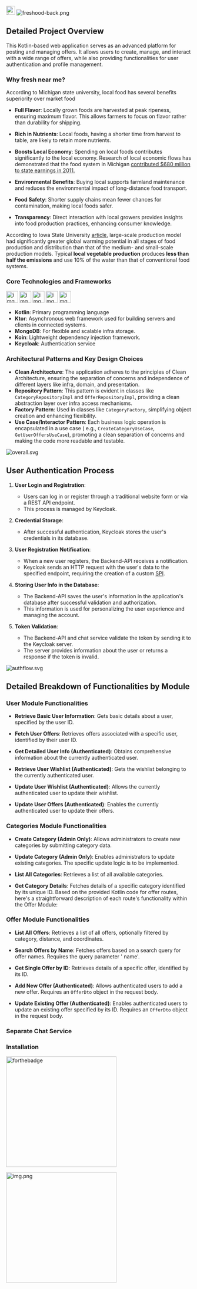 
[<img alt="forthebadge" height="24" src="https://forthebadge.com/images/featured/featured-contains-cat-gifs.svg"/>](https://forthebadge.com)
![freshood-back.png](assets%2Ffreshood-back.png)

## Detailed Project Overview

This Kotlin-based web application serves as an advanced platform for posting and managing offers. It allows users to
create, manage, and interact with a wide range of offers, while also providing functionalities for user authentication
and profile management.

### Why fresh near me? 
According to Michigan state university, local food has several benefits superiority over market food

- **Full Flavor**: Locally grown foods are harvested at peak ripeness, ensuring maximum flavor. This allows farmers to focus on flavor rather than durability for shipping.

- **Rich in Nutrients**: Local foods, having a shorter time from harvest to table, are likely to retain more nutrients.

- **Boosts Local Economy**: Spending on local foods contributes significantly to the local economy. Research of local economic flows has demonstrated that the food system in Michigan [contributed $680 million to state earnings in 2011.](https://www.canr.msu.edu/cea/uploads/files/valuingmilocalfoodsystem.pdf)

- **Environmental Benefits**: Buying local supports farmland maintenance and reduces the environmental impact of long-distance food transport.

- **Food Safety**: Shorter supply chains mean fewer chances for contamination, making local foods safer.

- **Transparency**: Direct interaction with local growers provides insights into food production practices, enhancing consumer knowledge.


According to Iowa State University [article](https://www.cals.iastate.edu/news/2022/research-shows-significant-environmental-benefits-local-food-production), large-scale production model had significantly greater global warming potential in all stages of food production and distribution than that of the medium- and small-scale production models. 
Typical **local vegetable production** produces **less than half the emissions** and use 10% of the water than that of conventional food systems.

### Core Technologies and Frameworks

<img alt="img_1.png" src="img_1.png" width="32"/>
<img alt="img_2.png" src="img_2.png" width="32"/>
<img alt="img_3.png" src="img_3.png" width="32"/>
<img alt="img_4.png" src="img_4.png" width="32"/>
<img alt="img_5.png" src="img_5.png" width="32"/>

- **Kotlin**: Primary programming language
- **Ktor**: Asynchronous web framework used for building servers and clients in connected systems.
- **MongoDB**: For flexible and scalable infra storage.
- **Koin**: Lightweight dependency injection framework.
- **Keycloak**: Authentication service

### Architectural Patterns and Key Design Choices

- **Clean Architecture**: The application adheres to the principles of Clean Architecture, ensuring the separation of
  concerns and independence of different layers like infra, domain, and presentation.
- **Repository Pattern**: This pattern is evident in classes like `CategoryRepositoryImpl` and `OfferRepositoryImpl`,
  providing a clean abstraction layer over infra access mechanisms.
- **Factory Pattern**: Used in classes like `CategoryFactory`, simplifying object creation and enhancing flexibility.
- **Use Case/Interactor Pattern**: Each business logic operation is encapsulated in a use case (
  e.g., `CreateCategoryUseCase`, `GetUserOffersUseCase`), promoting a clean separation of concerns and making the code
  more readable and testable.


![overall.svg](assets%2Foverall.svg)

## User Authentication Process

1. **User Login and Registration**:
    - Users can log in or register through a traditional website form or via a REST API endpoint.
    - This process is managed by Keycloak.


2. **Credential Storage**:
    - After successful authentication, Keycloak stores the user's credentials in its database.


3. **User Registration Notification**:
    - When a new user registers, the Backend-API receives a notification.
    - Keycloak sends an HTTP request with the user's data to the specified endpoint, requiring the creation of a
      custom [SPI](https://github.com/Lycan7hropus/keycloak-listener-kotlin).


4. **Storing User Info in the Database**:
    - The Backend-API saves the user's information in the application's database after successful validation and
      authorization.
    - This information is used for personalizing the user experience and managing the account.


5. **Token Validation**:
    - The Backend-API and chat service validate the token by sending it to the Keycloak server.
    - The server provides information about the user or returns a response if the token is invalid.

![authflow.svg](assets%2Fauthflow.svg)

## Detailed Breakdown of Functionalities by Module

### User Module Functionalities

- **Retrieve Basic User Information**: Gets basic details about a user, specified by the user ID.

- **Fetch User Offers**: Retrieves offers associated with a specific user, identified by their user ID.

- **Get Detailed User Info (Authenticated)**: Obtains comprehensive information about the currently authenticated user.

- **Retrieve User Wishlist (Authenticated)**: Gets the wishlist belonging to the currently authenticated user.

- **Update User Wishlist (Authenticated)**: Allows the currently authenticated user to update their wishlist.

- **Update User Offers (Authenticated)**: Enables the currently authenticated user to update their offers.

### Categories Module Functionalities

- **Create Category (Admin Only)**: Allows administrators to create new categories by submitting category data.

- **Update Category (Admin Only)**: Enables administrators to update existing categories. The specific update logic is
  to be implemented.

- **List All Categories**: Retrieves a list of all available categories.

- **Get Category Details**: Fetches details of a specific category identified by its unique ID.
  Based on the provided Kotlin code for offer routes, here's a straightforward description of each route's functionality
  within the Offer Module:

### Offer Module Functionalities

- **List All Offers**: Retrieves a list of all offers, optionally filtered by category, distance, and coordinates.

- **Search Offers by Name**: Fetches offers based on a search query for offer names. Requires the query parameter '
  name'.

- **Get Single Offer by ID**: Retrieves details of a specific offer, identified by its ID.

- **Add New Offer (Authenticated)**: Allows authenticated users to add a new offer. Requires an `OfferDto` object in the request body.

- **Update Existing Offer (Authenticated)**: Enables authenticated users to update an existing offer specified by its ID. Requires an `OfferDto` object in
        the request body.


### Separate Chat Service

### Installation



[<img alt="forthebadge" src="https://forthebadge.com/images/badges/works-on-my-machine.svg" width="300"/>](https://forthebadge.com)

<img alt="img.png" src="img.png" width="300"/>